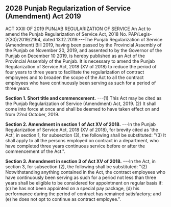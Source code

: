 ## 2028 Punjab Regularization of Service (Amendment) Act 2019
 
ACT XXIII OF 2019
PUNJAB REGULARIZATION OF SERVICE
An Act to amend the Punjab Regularization
of Service Act, 2018
No. PAP/Legis-2(30)/2019/2164, dated 13.12.2019.---The Punjab Regularization of Service (Amendment) Bill 2019, having been passed by the Provincial Assembly of the Punjab on November 20, 2019, and assented to by the Governor of the Punjab on December 10 2019, is hereby published as an Act of the Provincial Assembly of the Punjab.
It is necessary to amend the Punjab Regularization of Service Act, 2018 (XV of 2018) to reduce the period of four years to three years to facilitate the regularization of contract employees and to broaden the scope of the Act to all the contract employees who have continuously been serving as such for a period of three years.

**Section 1. Short title and commencement.**
---(1) This Act may be cited as the Punjab Regularization of Service (Amendment) Act, 2019.
   (2) It shall come into force at once and shall be deemed to have taken effect on and from 22nd October, 2019.

 

**Section 2. Amendment in section 1 of Act XV of 2018.**
---In the Punjab Regularization of Service Act, 2018 (XV of 2018), for brevity cited as 'the Act', in section 1, for subsection (3), the following shall be substituted:
   "(3) It shall apply to all the persons employed on contract in a department, who have completed three years continuous service before or after the commencement of the Act.".

 

**Section 3. Amendment in section 3 of Act XV of 2018.**
---In the Act, in section 3, for subsection (2), the following shall be substituted:
   "(2) Notwithstanding anything contained in the Act, the contract employees who have continuously been serving as such for a period not less than three years shall be eligible to be considered for appointment on regular basis if:
   (c) he has not been appointed on a special pay package,
   (d) his performance during the period of contract has remained satisfactory; and
   (e) he does not opt to continue as contract employee.".


